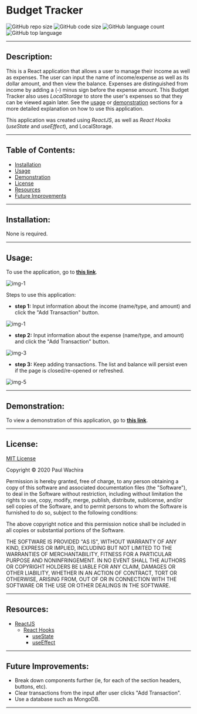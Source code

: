 # Budget Tracker
  ![GitHub repo size](https://img.shields.io/github/repo-size/paulcmd/Budget_Tracker?style=for-the-badge) ![GitHub code size](https://img.shields.io/github/languages/code-size/paulcmd/Budget_Tracker?color=gold&style=for-the-badge) ![GitHub language count](https://img.shields.io/github/languages/count/paulcmd/Budget_Tracker?color=green&style=for-the-badge) ![GitHub top language](https://img.shields.io/github/languages/top/paulcmd/Budget_Tracker?color=red&style=for-the-badge)

---

## Description:
This is a React application that allows a user to manage their income as well as expenses. The user can input the name of income/expense as well as its dollar amount, and then view the balance. Expenses are distinguished from income by adding a (-) minus sign before the expense amount. This Budget Tracker also uses _LocalStorage_ to store the user's expenses so that they can be viewed again later. See the [usage](#usage) or [demonstration](#demonstration) sections for a more detailed explanation on how to use this application.

This application was created using _ReactJS_, as well as _React Hooks_ (_useState_ and _useEffect_), and LocalStorage.

---

## Table of Contents:
* [Installation](#installation)
* [Usage](#usage)
* [Demonstration](#demonstration)
* [License](#license)
* [Resources](#resources)
* [Future Improvements](#future-improvements)

---

## Installation:
None is required.

---

## Usage:
To use the application, go to __[this link](https://pmw-budget-tracker.netlify.app/)__.

![img-1](readme-imgs/default.png)

Steps to use this application:
* __step 1:__ Input information about the income (name/type, and amount) and click the "Add Transaction" button.

![img-1](readme-imgs/income-input.png)
* __step 2:__ Input information about the expense (name/type, and amount) and click the "Add Transaction" button.

![img-3](readme-imgs/expense-input.png)

* __step 3:__ Keep adding transactions. The list and balance will persist even if the page is closed/re-opened or refreshed.

![img-5](readme-imgs/transactions.png)


---

## Demonstration:
To view a demonstration of this application, go to __[this link](https://pmw-budget-tracker.netlify.app/)__.

---

## License:
[MIT License](https://opensource.org/licenses/MIT)

Copyright © 2020 Paul Wachira

Permission is hereby granted, free of charge, to any person obtaining a copy
of this software and associated documentation files (the "Software"), to deal
in the Software without restriction, including without limitation the rights
to use, copy, modify, merge, publish, distribute, sublicense, and/or sell
copies of the Software, and to permit persons to whom the Software is
furnished to do so, subject to the following conditions:

The above copyright notice and this permission notice shall be included in all
copies or substantial portions of the Software.

THE SOFTWARE IS PROVIDED "AS IS", WITHOUT WARRANTY OF ANY KIND, EXPRESS OR
IMPLIED, INCLUDING BUT NOT LIMITED TO THE WARRANTIES OF MERCHANTABILITY,
FITNESS FOR A PARTICULAR PURPOSE AND NONINFRINGEMENT. IN NO EVENT SHALL THE
AUTHORS OR COPYRIGHT HOLDERS BE LIABLE FOR ANY CLAIM, DAMAGES OR OTHER
LIABILITY, WHETHER IN AN ACTION OF CONTRACT, TORT OR OTHERWISE, ARISING FROM,
OUT OF OR IN CONNECTION WITH THE SOFTWARE OR THE USE OR OTHER DEALINGS IN THE
SOFTWARE.

---

## Resources:
* [ReactJS](https://reactjs.org/docs/getting-started.html)
  * [React Hooks](https://reactjs.org/docs/hooks-intro.html)
    - [useState](https://reactjs.org/docs/hooks-state.html)
    - [useEffect](https://reactjs.org/docs/hooks-effect.html)

---


## Future Improvements:
* Break down components further (ie, for each of the section headers, buttons, etc).
* Clear transactions from the input after user clicks "Add Transaction".
* Use a database such as MongoDB.

---
